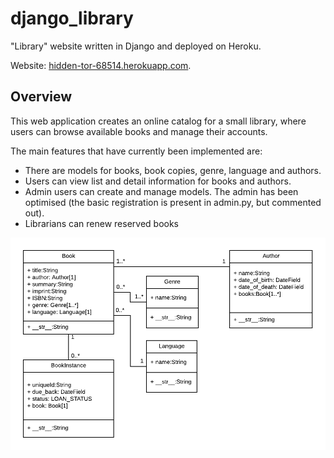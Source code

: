 # django_library

"Library" website written in Django and deployed on Heroku.

Website: [hidden-tor-68514.herokuapp.com](https://hidden-tor-68514.herokuapp.com).

## Overview

This web application creates an online catalog for a small library, where users can browse available books and manage their accounts.

The main features that have currently been implemented are:

* There are models for books, book copies, genre, language and authors.
* Users can view list and detail information for books and authors.
* Admin users can create and manage models. The admin has been optimised (the basic registration is present in admin.py, but commented out).
* Librarians can renew reserved books

![Local Library Model](https://raw.githubusercontent.com/mdn/django-locallibrary-tutorial/master/catalog/static/images/local_library_model_uml.png)

